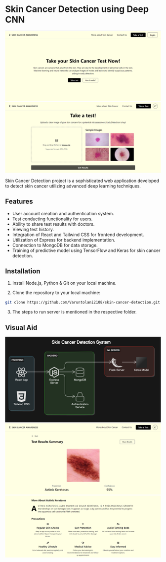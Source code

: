 # Skin Cancer Detection using Deep CNN

![Home Page Screenshot](screenshots/ss1.png)
![Take a test Screenshot](screenshots/ss2.png)


Skin Cancer Detection project is a sophisticated web application developed to detect skin cancer utilizing advanced deep learning techniques.

## Features

- User account creation and authentication system.
- Test conducting functionality for users.
- Ability to share test results with doctors.
- Viewing test history.
- Integration of React and Tailwind CSS for frontend development.
- Utilization of Express for backend implementation.
- Connection to MongoDB for data storage.
- Training of predictive model using TensorFlow and Keras for skin cancer detection.

## Installation

1. Install Node.js, Python & Git on your local machine.

2. Clone the repository to your local machine:
```sh
git clone https://github.com/Varuntolani2108/skin-cancer-detection.git
```
3. The steps to run server is mentioned in the respective folder.

## Visual Aid

![High Level Design](screenshots/diagram.png)
![Test Results 1](screenshots/ss4.png)
![Test Results 2](screenshots/ss3.png)
